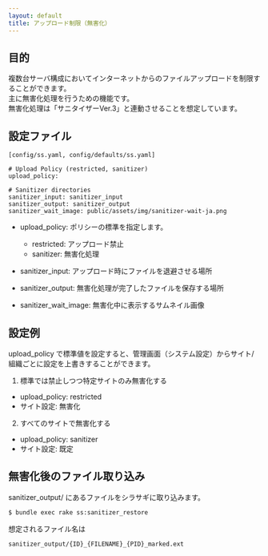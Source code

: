 ```yaml
---
layout: default
title: アップロード制限（無害化）
---
```


## 目的

複数台サーバ構成においてインターネットからのファイルアップロードを制限することができます。<br />
主に無害化処理を行うための機能です。<br />
無害化処理は「サニタイザーVer.3」と連動させることを想定しています。<br />

## 設定ファイル

~~~
[config/ss.yaml, config/defaults/ss.yaml]

# Upload Policy (restricted, sanitizer)
upload_policy:

# Sanitizer directories
sanitizer_input: sanitizer_input
sanitizer_output: sanitizer_output
sanitizer_wait_image: public/assets/img/sanitizer-wait-ja.png
~~~

- upload_policy: ポリシーの標準を指定します。
  - restricted: アップロード禁止
  - sanitizer: 無害化処理

- sanitizer_input: アップロード時にファイルを退避させる場所
- sanitizer_output: 無害化処理が完了したファイルを保存する場所
- sanitizer_wait_image: 無害化中に表示するサムネイル画像

## 設定例

upload_policy で標準値を設定すると、管理画面（システム設定）からサイト/組織ごとに設定を上書きすることができます。

1) 標準では禁止しつつ特定サイトのみ無害化する
  - upload_policy: restricted
  - サイト設定: 無害化

2) すべてのサイトで無害化する
  - upload_policy: sanitizer
  - サイト設定: 既定

## 無害化後のファイル取り込み

sanitizer_output/ にあるファイルをシラサギに取り込みます。

```sh
$ bundle exec rake ss:sanitizer_restore
```

想定されるファイル名は

```
sanitizer_output/{ID}_{FILENAME}_{PID}_marked.ext
```
